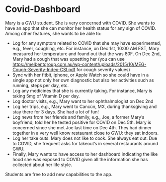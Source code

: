 # Covid-Dashboard

Mary is a GWU student. She is very concerned with COVID. She wants to have an app that she can monitor her health status for any sign of COVID. Among other features, she wants to be able to:
- Log for any symptom related to COVID that she may have experimented, e.g., fever, coughing, etc. For instance, on Dec 1st, 10:00 AM EST, Mary measured her temperature and found out that the was 80F. On Dec 2nd, Mary had a cough that was upsetting her (you can use https://melbentgroup.com.au/wp-content/uploads/2015/10/MEG-Cough-Severity-Index-CSI.pdf for cough severity values)
- Sync with her fitbit, iphone, or Apple Watch so she could have in a single app not only her own diagnostic but also her activities such as running, steps per day, etc.
- Log any medicines that she is currently taking. For instance, Mary is taking 5mg of Vitamin D per day.
- Log doctor visits, e.g., Mary want to her ophthalmologist on Dec 2nd
- Log her trips, e.g., Mary went to Cancún, MX, during thanksgiving and stay there for 3 days. She had a lot of fun!
- Log news from her friends and family, e.g., Joe, a former Mary’s boyfriend, told her he tested positive for COVID on Dec 5th. Mary is concerned since she met Joe last time on Dec 4th. They had dinner together in a very well know restaurant close to GWU: they sat indoors.
-	Log her take outs. Mary does not like to cook. She always eat out. Due to COVID, she frequent asks for takeout’s in several restaurants around GWU.
- Finally, Mary wants to have access to her dashboard indicating the like hood she was exposed to COVID given all the information she has collected about her life style.

Students are free to add new capabilities to the app.
